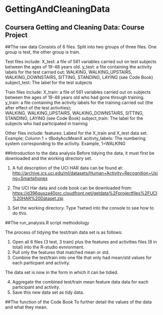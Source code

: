 # GettingAndCleaningData
## Coursera Getting and Cleaning Data: Course Project


##The raw data
Consists of 6 files. Split into two groups of three files. One group is test, the other group is train. 

Test files include:
X_test: a file of 561 variables carried out on test subjects between the ages of 19-48 years old.
y_test: a file containing the activity labels for the test carried out; WALKING, WALKING_UPSTAIRS, WALKING_DOWNSTAIRS, SITTING, STANDING, LAYING (see Code Book)
subject_test: The label for the test subjects

Train files include:
X_train: a file of 561 variables carried out on subjects between the ages of 19-48 years old who had gone through training.
y_train: a file containing the activity labels for the training carried out (the after effect of the test activities);       
         WALKING, WALKING_UPSTAIRS, WALKING_DOWNSTAIRS, SITTING,  STANDING, LAYING (see Code Book)
subject_train: The label for the subjects who had participated in training

Other files include:
features: Labesl for the X_train and X_test data set. Example; Column 1 = tBodyAccMeanX
acitivty_labels: The numbering system corresponding to the activity. Example, 1=WALKING

##Introduction to the data analysis
Before tidying the data, it must first be downloaded and the working directory set.

1. A full description of the UCI HAR data can be found at: http://archive.ics.uci.edu/ml/datasets/Human+Activity+Recognition+Using+Smartphones

2. The UCI Har data and code book can be downloaded from:
https://d396qusza40orc.cloudfront.net/getdata%2Fprojectfiles%2FUCI%20HAR%20Dataset.zip 

3. Set the working directory. Type ?setwd into the console to see how to do this.


##The run_analysis.R script methodology

The process of tidying the test/train data set is as follows:

1. Open all 6 files (3 test, 3 train) plus the features and activities files (8 in total) into the R-studio evnronment.
2. Pull only the features that matched mean or std.
3. Combine the test/train into one file that only had mean/std values for each particpant and activity.

The data set is now in the form in which it can be tidied.

4. Aggregate the combined test/train mean feature data data for each participant and activity.
5. Save this new data set as tidy data.


##The function of the Code Book
To further detail the values of the data and what they mean.
